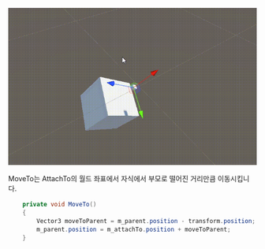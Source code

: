 <center><div markdown="1">

![MoveTo](/images/Unity_Transform_MoveParent_MoveTo.gif)

</div></center>

MoveTo는 AttachTo의 월드 좌표에서 자식에서 부모로 떨어진 거리만큼 이동시킵니다.

```c#
    private void MoveTo()
    {
        Vector3 moveToParent = m_parent.position - transform.position;
        m_parent.position = m_attachTo.position + moveToParent;
    }
```
